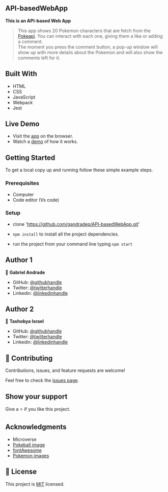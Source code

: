 ## API-basedWebApp

**This is an API-based Web App**
> This app shows 20 Pokemon characters that are fetch from the [Pokeapi](https://pokeapi.co/).
> You can interact with each one, giving them a like or adding a comment.  
> The moment you press the comment button, a pop-up window will show up with more details about the Pokemon and will also show the comments left for it.

## Built With

- HTML
- CSS
- JavaScript
- Webpack
- Jest

## Live Demo

- Visit the [app](https://gandradep.github.io/API-basedWebApp/) on the browser.
- Watch a [demo](https://drive.google.com/file/d/11lQJIGKkGhKRgWDwgSZ2YxXyJgX9tohB/view?usp=sharing) of how it works.

## Getting Started

To get a local copy up and running follow these simple example steps.

### Prerequisites
- Computer
- Code editor (Vs code)

### Setup
- clone 'https://github.com/gandradep/API-basedWebApp.git'

- `npm install` to install all the project dependencies.

- run the project from your command line typing `npm start`

## Author 1
👤 **Gabriel Andrade**

- GitHub: [@githubhandle]()
- Twitter: [@twitterhandle]()
- Linkedin: [@linkedinhandle]()

## Author 2

👤 **Tashobya Israel**

- GitHub: [@githubhandle](https://github.com/tashisrael)
- Twitter: [@twitterhandle](https://twitter.com/tashisrael)
- Linkedin: [@linkedinhandle](https://www.linkedin.com/in/tashobya-israel-6a66b0181/l)

## 🤝 Contributing

Contributions, issues, and feature requests are welcome!

Feel free to check the [issues page](https://github.com/gandradep/API-basedWebApp/issues).

## Show your support

Give a ⭐️ if you like this project.

## Acknowledgments

- Microverse
- [Pokeball image](https://commons.wikimedia.org/wiki/Category:Pok%C3%A9_Balls)
- [fontAwesome](https://fontawesome.com/icons)
- [Pokemon images](https://www.pokemon.com/us/pokedex/)


## 📝 License

This project is [MIT](./MIT.md) licensed.
